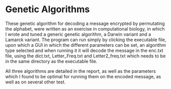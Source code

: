 # Genetic Algorithms
These genetic algorithm for decoding a message encrypted by permutating the alphabet, were written as an exercise in computational biology, in which I wrote and tuned a generic genetic algorithm,
a Darwin variant and a Lamarck variant. The program can run simply by clicking the executable file, upon which a GUI in which the different parameters can be set, an algorithm type selected and
when running it it will decode the message in the enc.txt file, using the dict.txt, Letter_Freq.txt and Letter2_freq.txt which needs to be in the same directory as the executable file.


All three algorithms are detailed in the report, as well as the parameters which I found to be optimal for running them on the encoded message, as well as on several other test.
